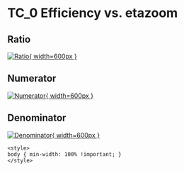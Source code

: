 # TC_0 Efficiency vs. etazoom

## Ratio

[![Ratio](../mtv/var/TC_0_eff_etazoom.png){ width=600px }](../mtv/var/TC_0_eff_etazoom.pdf)

## Numerator

[![Numerator](../mtv/num/TC_0_eff_etazoom_num.png){ width=600px }](../mtv/num/TC_0_eff_etazoom_num.pdf)

## Denominator

[![Denominator](../mtv/den/TC_0_eff_etazoom_den.png){ width=600px }](../mtv/den/TC_0_eff_etazoom_den.pdf)


``` {=html}
<style>
body { min-width: 100% !important; }
</style>
```

